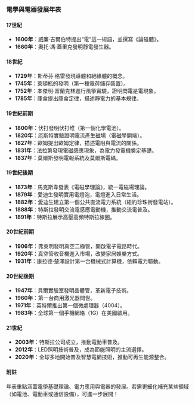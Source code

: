 ### 電學與電器發展年表  

#### 17世紀  
- **1600年**：威廉·吉爾伯特提出“電”這一術語，並撰寫《論磁體》。  
- **1660年**：奧托·馮·蓋里克發明靜電發生器。  

#### 18世紀  
- **1729年**：斯蒂芬·格雷發現導體和絕緣體的概念。  
- **1745年**：萊頓瓶的發明（第一種電荷儲存裝置）。  
- **1752年**：本傑明·富蘭克林進行風箏實驗，證明閃電是電現象。  
- **1785年**：庫侖提出庫侖定律，描述靜電力的基本規律。  

#### 19世紀前期  
- **1800年**：伏打發明伏打堆（第一個化學電池）。  
- **1820年**：厄斯特實驗證明電流產生磁場（電磁學開端）。  
- **1827年**：歐姆提出歐姆定律，描述電阻與電流的關係。  
- **1831年**：法拉第發現電磁感應現象，為電力發電機奠定基礎。  
- **1837年**：莫爾斯發明電報系統及莫爾斯電碼。  

#### 19世紀後期  
- **1873年**：馬克斯韋發表《電磁學理論》，統一電磁場理論。  
- **1879年**：愛迪生發明實用電燈泡，電燈進入日常生活。  
- **1882年**：愛迪生建立第一個公共直流電力系統（紐約珍珠街發電站）。  
- **1888年**：特斯拉發明交流電感應電動機，推動交流電普及。  
- **1891年**：特斯拉展示高壓高頻特斯拉線圈。  

#### 20世紀前期  
- **1906年**：弗萊明發明真空二極管，開啟電子電路時代。  
- **1920年**：真空管收音機進入市場，改變家居娛樂方式。  
- **1931年**：康拉德·楚澤設計第一台機械式計算機，依賴電力驅動。  

#### 20世紀後期  
- **1947年**：貝爾實驗室發明晶體管，革新電子技術。  
- **1960年**：第一台商用激光器問世。  
- **1971年**：英特爾推出第一個微處理器（4004）。  
- **1983年**：全球第一個手機網絡（1G）在美國啟用。  

#### 21世紀  
- **2003年**：特斯拉公司成立，推動電動車普及。  
- **2012年**：LED照明技術普及，成為節能照明的主流選擇。  
- **2020年**：全球多地開始普及智慧電網技術，推動可再生能源整合。  

#### 附註  
年表重點涵蓋電學基礎理論、電力應用與電器的發展。若需更細化補充某些領域（如電池、電動車或通信設備），可進一步展開！  